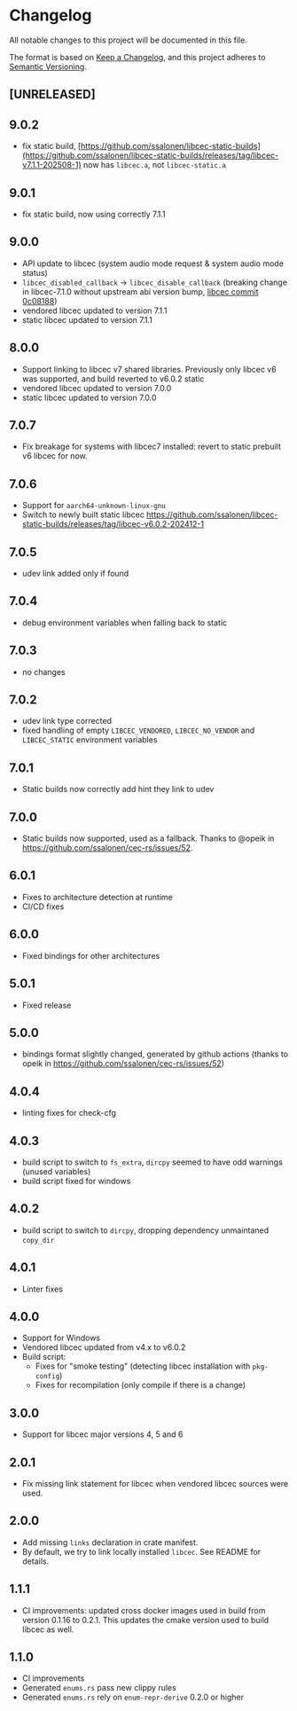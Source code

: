 # Changelog

All notable changes to this project will be documented in this file.

The format is based on [Keep a Changelog](https://keepachangelog.com/en/1.0.0/),
and this project adheres to [Semantic Versioning](https://semver.org/spec/v2.0.0.html).

## [UNRELEASED]

## 9.0.2

- fix static build, [https://github.com/ssalonen/libcec-static-builds](https://github.com/ssalonen/libcec-static-builds/releases/tag/libcec-v7.1.1-202508-1) now has `libcec.a`, not `libcec-static.a`

## 9.0.1

- fix static build, now using correctly 7.1.1

## 9.0.0

- API update to libcec (system audio mode request & system audio mode status)
- `libcec_disabled_callback` -> `libcec_disable_callback` (breaking change in libcec-7.1.0 without upstream abi version bump, [libcec commit 0c08188](https://github.com/Pulse-Eight/libcec/commit/0c0818856616d018d88cc3b5d0ee6c1537d80b10))
- vendored libcec updated to version 7.1.1
- static libcec updated to version 7.1.1

## 8.0.0

- Support linking to libcec v7 shared libraries. Previously only libcec v6 was supported, and build reverted to v6.0.2 static
- vendored libcec updated to version 7.0.0
- static libcec updated to version 7.0.0

## 7.0.7

- Fix breakage for systems with libcec7 installed: revert to static prebuilt v6 libcec for now.

## 7.0.6

- Support for `aarch64-unknown-linux-gnu`
- Switch to newly built static libcec https://github.com/ssalonen/libcec-static-builds/releases/tag/libcec-v6.0.2-202412-1

## 7.0.5

- udev link added only if found

## 7.0.4

- debug environment variables when falling back to static

## 7.0.3

- no changes

## 7.0.2

- udev link type corrected
- fixed handling of empty `LIBCEC_VENDORED`, `LIBCEC_NO_VENDOR` and `LIBCEC_STATIC` environment variables

## 7.0.1

- Static builds now correctly add hint they link to udev

## 7.0.0

- Static builds now supported, used as a fallback. Thanks to @opeik in https://github.com/ssalonen/cec-rs/issues/52.

## 6.0.1

- Fixes to architecture detection at runtime
- CI/CD fixes

## 6.0.0

- Fixed bindings for other architectures

## 5.0.1

- Fixed release

## 5.0.0

- bindings format slightly changed, generated by github actions (thanks to opeik in https://github.com/ssalonen/cec-rs/issues/52)

## 4.0.4

- linting fixes for check-cfg

## 4.0.3

- build script to switch to `fs_extra`, `dircpy` seemed to have odd warnings (unused variables)
- build script fixed for windows

## 4.0.2

- build script to switch to `dircpy`, dropping dependency unmaintaned `copy_dir`

## 4.0.1

- Linter fixes

## 4.0.0

- Support for Windows
- Vendored libcec updated from v4.x to v6.0.2
- Build script:
    - Fixes for "smoke testing" (detecting libcec installation with `pkg-config`)
    - Fixes for recompilation (only compile if there is a change)

## 3.0.0

- Support for libcec major versions 4, 5 and 6

## 2.0.1

- Fix missing link statement for libcec when vendored libcec sources were used.

## 2.0.0

- Add missing `links` declaration in crate manifest.
- By default, we try to link locally installed `libcec`. See README for details.


## 1.1.1

- CI improvements: updated cross docker images used in build from version 0.1.16 to 0.2.1. This updates the cmake version used to build libcec as well.

## 1.1.0

- CI improvements
- Generated `enums.rs` pass new clippy rules
- Generated `enums.rs` rely on `enum-repr-derive` 0.2.0 or higher